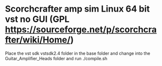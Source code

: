 # Scorchcrafter amp sim Linux 64 bit vst no GUI (GPL https://sourceforge.net/p/scorchcrafter/wiki/Home/) 

Place the vst sdk vstsdk2.4 folder in the base folder and change into the Guitar_Amplifier_Heads folder and run ./compile.sh

